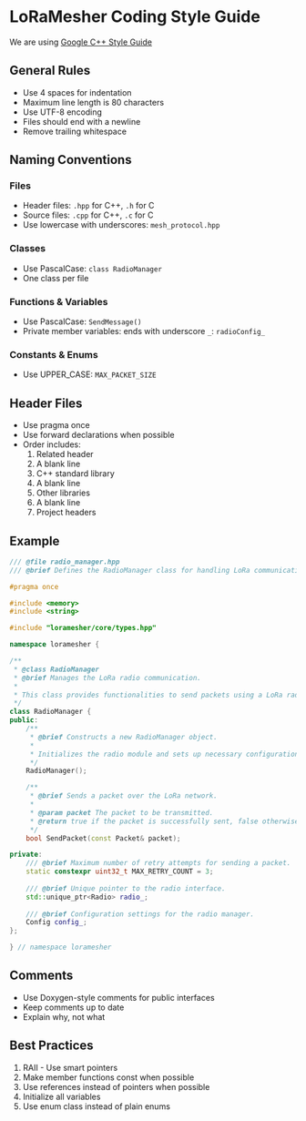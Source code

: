 # LoRaMesher Coding Style Guide

We are using [Google C++ Style Guide](https://google.github.io/styleguide/cppguide.html)

## General Rules
- Use 4 spaces for indentation
- Maximum line length is 80 characters
- Use UTF-8 encoding
- Files should end with a newline
- Remove trailing whitespace

## Naming Conventions
### Files
- Header files: `.hpp` for C++, `.h` for C
- Source files: `.cpp` for C++, `.c` for C
- Use lowercase with underscores: `mesh_protocol.hpp`

### Classes
- Use PascalCase: `class RadioManager`
- One class per file

### Functions & Variables
- Use PascalCase: `SendMessage()`
- Private member variables: ends with underscore `_`: `radioConfig_`

### Constants & Enums
- Use UPPER_CASE: `MAX_PACKET_SIZE`

## Header Files
- Use pragma once
- Use forward declarations when possible
- Order includes:
  1. Related header
  2. A blank line
  3. C++ standard library
  4. A blank line
  3. Other libraries
  4. A blank line
  5. Project headers

## Example
```cpp
/// @file radio_manager.hpp
/// @brief Defines the RadioManager class for handling LoRa communication.

#pragma once

#include <memory>
#include <string>

#include "loramesher/core/types.hpp"

namespace loramesher {

/**
 * @class RadioManager
 * @brief Manages the LoRa radio communication.
 *
 * This class provides functionalities to send packets using a LoRa radio module.
 */
class RadioManager {
public:
    /**
     * @brief Constructs a new RadioManager object.
     *
     * Initializes the radio module and sets up necessary configurations.
     */
    RadioManager();

    /**
     * @brief Sends a packet over the LoRa network.
     *
     * @param packet The packet to be transmitted.
     * @return true if the packet is successfully sent, false otherwise.
     */
    bool SendPacket(const Packet& packet);

private:
    /// @brief Maximum number of retry attempts for sending a packet.
    static constexpr uint32_t MAX_RETRY_COUNT = 3;
    
    /// @brief Unique pointer to the radio interface.
    std::unique_ptr<Radio> radio_;
    
    /// @brief Configuration settings for the radio manager.
    Config config_;
};

} // namespace loramesher

```

## Comments

- Use Doxygen-style comments for public interfaces
- Keep comments up to date
- Explain why, not what

## Best Practices

1. RAII - Use smart pointers
2. Make member functions const when possible
3. Use references instead of pointers when possible
4. Initialize all variables
5. Use enum class instead of plain enums
